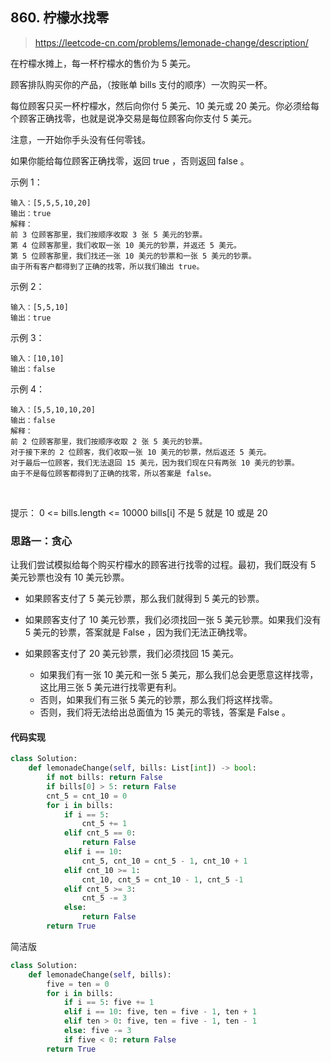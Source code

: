 ## 860. 柠檬水找零
>https://leetcode-cn.com/problems/lemonade-change/description/

在柠檬水摊上，每一杯柠檬水的售价为 5 美元。

顾客排队购买你的产品，（按账单 bills 支付的顺序）一次购买一杯。

每位顾客只买一杯柠檬水，然后向你付 5 美元、10 美元或 20 美元。你必须给每个顾客正确找零，也就是说净交易是每位顾客向你支付 5 美元。

注意，一开始你手头没有任何零钱。

如果你能给每位顾客正确找零，返回 true ，否则返回 false 。

示例 1：
```shell
输入：[5,5,5,10,20]
输出：true
解释：
前 3 位顾客那里，我们按顺序收取 3 张 5 美元的钞票。
第 4 位顾客那里，我们收取一张 10 美元的钞票，并返还 5 美元。
第 5 位顾客那里，我们找还一张 10 美元的钞票和一张 5 美元的钞票。
由于所有客户都得到了正确的找零，所以我们输出 true。
```
示例 2：
```shell
输入：[5,5,10]
输出：true
```
示例 3：
```shell
输入：[10,10]
输出：false
```
示例 4：
```shell
输入：[5,5,10,10,20]
输出：false
解释：
前 2 位顾客那里，我们按顺序收取 2 张 5 美元的钞票。
对于接下来的 2 位顾客，我们收取一张 10 美元的钞票，然后返还 5 美元。
对于最后一位顾客，我们无法退回 15 美元，因为我们现在只有两张 10 美元的钞票。
由于不是每位顾客都得到了正确的找零，所以答案是 false。
```
 

提示：
0 <= bills.length <= 10000
bills[i] 不是 5 就是 10 或是 20 


### 思路一：贪心
让我们尝试模拟给每个购买柠檬水的顾客进行找零的过程。最初，我们既没有 5 美元钞票也没有 10 美元钞票。

- 如果顾客支付了 5 美元钞票，那么我们就得到 5 美元的钞票。
- 如果顾客支付了 10 美元钞票，我们必须找回一张 5 美元钞票。如果我们没有 5 美元的钞票，答案就是 False ，因为我们无法正确找零。

- 如果顾客支付了 20 美元钞票，我们必须找回 15 美元。
    - 如果我们有一张 10 美元和一张 5 美元，那么我们总会更愿意这样找零，这比用三张 5 美元进行找零更有利。
    - 否则，如果我们有三张 5 美元的钞票，那么我们将这样找零。
    - 否则，我们将无法给出总面值为 15 美元的零钱，答案是 False 。

#### 代码实现
```python
class Solution:
    def lemonadeChange(self, bills: List[int]) -> bool:
        if not bills: return False
        if bills[0] > 5: return False
        cnt_5 = cnt_10 = 0
        for i in bills:
            if i == 5:
                cnt_5 += 1
            elif cnt_5 == 0:
                return False
            elif i == 10:
                cnt_5, cnt_10 = cnt_5 - 1, cnt_10 + 1
            elif cnt_10 >= 1:
                cnt_10, cnt_5 = cnt_10 - 1, cnt_5 -1
            elif cnt_5 >= 3:
                cnt_5 -= 3
            else:
                return False
        return True
```
简洁版
```python
class Solution:
    def lemonadeChange(self, bills):
        five = ten = 0
        for i in bills:
            if i == 5: five += 1
            elif i == 10: five, ten = five - 1, ten + 1
            elif ten > 0: five, ten = five - 1, ten - 1
            else: five -= 3
            if five < 0: return False
        return True
```










